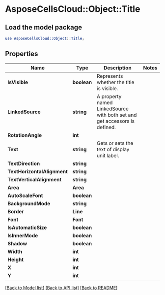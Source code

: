 # AsposeCellsCloud::Object::Title 

## Load the model package
```perl
use AsposeCellsCloud::Object::Title;
```

## Properties
Name | Type | Description | Notes
------------ | ------------- | ------------- | -------------
**IsVisible** | **boolean** | Represents whether the title is visible. |
**LinkedSource** | **string** | A property named LinkedSource with both set and get accessors is defined. |
**RotationAngle** | **int** |  |
**Text** | **string** | Gets or sets the text of display unit label. |
**TextDirection** | **string** |  |
**TextHorizontalAlignment** | **string** |  |
**TextVerticalAlignment** | **string** |  |
**Area** | **Area** |  |
**AutoScaleFont** | **boolean** |  |
**BackgroundMode** | **string** |  |
**Border** | **Line** |  |
**Font** | **Font** |  |
**IsAutomaticSize** | **boolean** |  |
**IsInnerMode** | **boolean** |  |
**Shadow** | **boolean** |  |
**Width** | **int** |  |
**Height** | **int** |  |
**X** | **int** |  |
**Y** | **int** |  |  

[[Back to Model list]](../README.md#documentation-for-models) [[Back to API list]](../README.md#documentation-for-api-endpoints) [[Back to README]](../README.md)

